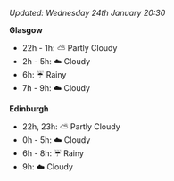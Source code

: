 *Updated: Wednesday 24th January 20:30*

**Glasgow**

* 22h - 1h: :partly_sunny: Partly Cloudy
* 2h - 5h: :cloud: Cloudy
* 6h: :umbrella: Rainy
* 7h - 9h: :cloud: Cloudy

**Edinburgh**

* 22h, 23h: :partly_sunny: Partly Cloudy
* 0h - 5h: :cloud: Cloudy
* 6h - 8h: :umbrella: Rainy
* 9h: :cloud: Cloudy
